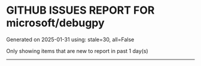 
# GITHUB ISSUES REPORT FOR microsoft/debugpy


Generated on 2025-01-31 using: stale=30, all=False


Only showing items that are new to report in past 1 day(s)


---




















